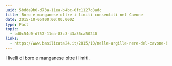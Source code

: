 ```yaml
---
uuid: 5bdda9b0-d73a-11ea-b4bc-0fc1127c8adc
title: Boro e manganese oltre i limiti consentiti nel Cavone
date: 2015-10-05T00:00:00.000Z
type: Fact
topic:
  - bd0c54d0-d757-11ea-83c3-43a36ca50240
links:
  - https://www.basilicata24.it/2015/10/nelle-argille-nere-del-cavone-boro-e-manganese-18607/
---
```

I livelli di boro e manganese oltre i limiti.
